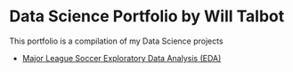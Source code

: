 # Data Science Portfolio by Will Talbot
This portfolio is a compilation of my Data Science projects

- [Major League Soccer Exploratory Data Analysis (EDA)](https://github.com/Will-Talbot/Data-Science-Portfolio/blob/master/Notebook/MLS_EDA.ipynb)
